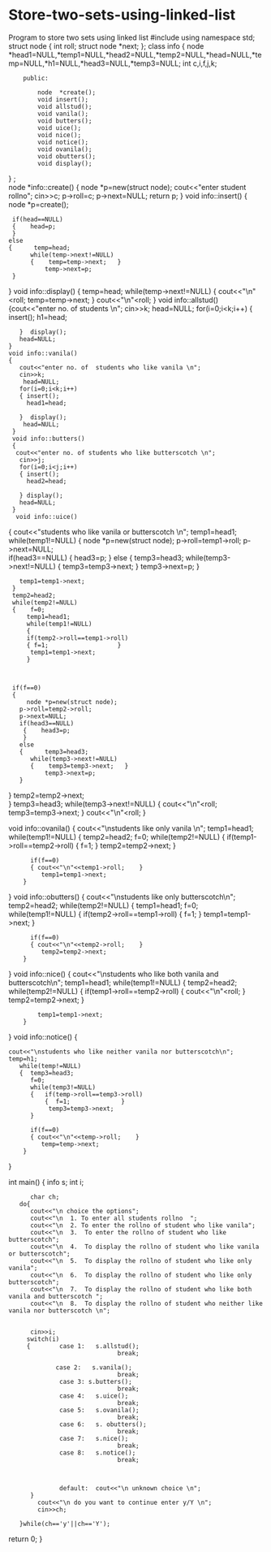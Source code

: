 # Store-two-sets-using-linked-list
Program to store two sets using linked list
#include<iostream>
using namespace std;
struct node
{    int roll;
      struct node *next;
};
class info
{        node *head1=NULL,*temp1=NULL,*head2=NULL,*temp2=NULL,*head=NULL,*temp=NULL,*h1=NULL,*head3=NULL,*temp3=NULL;
        int c,i,f,j,k;
       
        public:
    
            node  *create();
            void insert();
            void allstud();
            void vanila();
            void butters();
            void uice();
            void nice();
            void notice();
            void ovanila();
            void obutters();
            void display();   

           
            
} ;        
node *info::create()
{   node *p=new(struct node);
     cout<<"enter student rollno";
     cin>>c;
     p->roll=c;
     p->next=NULL;
     return  p;
  } 
  void info::insert()
  { 
       node *p=create();
   
     if(head==NULL)
     {    head=p;
     }
    else
    {      temp=head;
          while(temp->next!=NULL)
          {    temp=temp->next;   }
              temp->next=p;
     }        
         
   }
   void info::display()
   {  temp=head;
      while(temp->next!=NULL)
      { cout<<"\n"<<temp->roll;
        temp=temp->next;
      } cout<<"\n"<<temp->roll;
   }
   void info::allstud()
   {cout<<"enter no. of students \n";
       cin>>k;
        head=NULL;
       for(i=0;i<k;i++)
       {    insert();
             h1=head;
          
       }  display();
       head=NULL;
    }
    void info::vanila()
    {
       cout<<"enter no. of  students who like vanila \n";
       cin>>k;
        head=NULL;
       for(i=0;i<k;i++)
       { insert();
         head1=head;
          
       }  display();
        head=NULL;
     }
     void info::butters()
     {
      cout<<"enter no. of students who like butterscotch \n";
       cin>>j;
       for(i=0;i<j;i++)
       { insert();
         head2=head;
        
       } display();
       head=NULL;
     }
      void info::uice()
{    cout<<"students who like vanila or butterscotch \n";
     temp1=head1;
     while(temp1!=NULL)
     {
       node *p=new(struct node);
       p->roll=temp1->roll;
       p->next=NULL;     
     if(head3==NULL)
     {    head3=p;
     }
    else
    {      temp3=head3;
          while(temp3->next!=NULL)
          {    temp3=temp3->next;   }
              temp3->next=p;
     }
       
       temp1=temp1->next;
     }
     temp2=head2;
     while(temp2!=NULL)
     {    f=0;
         temp1=head1;
         while(temp1!=NULL)
         {
         if(temp2->roll==temp1->roll)
         { f=1;                   }
          temp1=temp1->next;
         } 
       
        
    
     if(f==0)
     {  
         node *p=new(struct node);
       p->roll=temp2->roll;
       p->next=NULL;     
       if(head3==NULL)
        {    head3=p;
        }
       else
       {      temp3=head3;
          while(temp3->next!=NULL)
          {    temp3=temp3->next;   }
              temp3->next=p;
       }
  }
      temp2=temp2->next;     
     }
     temp3=head3;
      while(temp3->next!=NULL)
      { cout<<"\n"<<temp3->roll;
        temp3=temp3->next;
      } cout<<"\n"<<temp3->roll;
}


void info::ovanila()
{
       cout<<"\nstudents  like only vanila \n";
       temp1=head1;
       while(temp1!=NULL)
       {  temp2=head2;
          f=0;
          while(temp2!=NULL)
          {   if(temp1->roll==temp2->roll)
              {  f=1;              }
               temp2=temp2->next;
          } 
         
          if(f==0)
          { cout<<"\n"<<temp1->roll;    }
             temp1=temp1->next;
        }
       
}
void info::obutters()
{
    cout<<"\nstudents like only butterscotch\n";
        temp2=head2;
       while(temp2!=NULL)
       {  temp1=head1;
          f=0;
          while(temp1!=NULL)
          {   if(temp2->roll==temp1->roll)
              {  f=1;              }
               temp1=temp1->next;
          } 
         
          if(f==0)
          { cout<<"\n"<<temp2->roll;    }
             temp2=temp2->next;
        }
       
            
}
void info::nice()
{
       cout<<"\nstudents who like both vanila and butterscotch\n";
       temp1=head1;
       while(temp1!=NULL)
       { temp2=head2;
         while(temp2!=NULL)
         {  if(temp1->roll==temp2->roll)
             { cout<<"\n"<<temp1->roll;   }
              temp2=temp2->next;
          }
            
            temp1=temp1->next;
        }
        
}
 void info::notice()
 {

    cout<<"\nstudents who like neither vanila nor butterscotch\n";
    temp=h1;
       while(temp!=NULL)
       {  temp3=head3;
          f=0;
          while(temp3!=NULL)
          {   if(temp->roll==temp3->roll)
              {  f=1;              }
               temp3=temp3->next;
          } 
         
          if(f==0)
          { cout<<"\n"<<temp->roll;    }
             temp=temp->next;
        }
      
}
 
int main()
  { info s;
  int i;
   
          char ch;
       do{
          cout<<"\n choice the options";
          cout<<"\n  1. To enter all students rollno  ";
          cout<<"\n  2. To enter the rollno of student who like vanila";
          cout<<"\n  3.  To enter the rollno of student who like butterscotch";
          cout<<"\n  4.  To display the rollno of student who like vanila or butterscotch";
          cout<<"\n  5.  To display the rollno of student who like only vanila";
          cout<<"\n  6.  To display the rollno of student who like only butterscotch";
          cout<<"\n  7.  To display the rollno of student who like both vanila and butterscotch ";
          cout<<"\n  8.  To display the rollno of student who neither like vanila nor butterscotch \n";
        
  
          cin>>i;
         switch(i)
         {        case 1:   s.allstud();
                                  break;
         
                 case 2:   s.vanila(); 
                                  break;
                  case 3: s.butters();
                                  break;
                  case 4:   s.uice();
                                  break;
                  case 5:   s.ovanila();
                                  break;
                  case 6:   s. obutters();
                                  break;
                  case 7:   s.nice(); 
                                  break;
                  case 8:   s.notice();
                                  break;      
                
               
                                        
                  default:  cout<<"\n unknown choice \n";
          }
            cout<<"\n do you want to continue enter y/Y \n";
            cin>>ch;
       
       }while(ch=='y'||ch=='Y');   

return 0;
}

